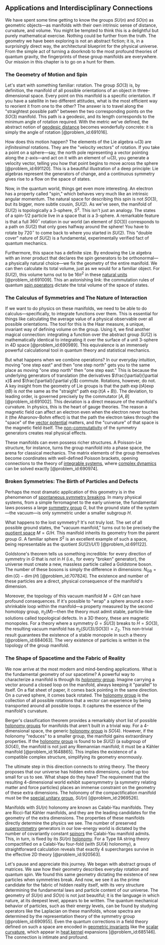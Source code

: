 ## Applications and Interdisciplinary Connections

We have spent some time getting to know the groups $SU(n)$ and $SO(n)$ as geometric objects—as manifolds with their own intrinsic sense of distance, curvature, and volume. You might be tempted to think this is a delightful but purely mathematical exercise. Nothing could be further from the truth. The geometry we have been exploring is not an abstract fiction; it is, in a surprisingly direct way, the architectural blueprint for the physical universe. From the simple act of turning a doorknob to the most profound theories of quantum gravity, the fingerprints of these group manifolds are everywhere. Our mission in this chapter is to go on a hunt for them.

### The Geometry of Motion and Spin

Let's start with something familiar: rotation. The group $SO(3)$ is, by definition, the manifold of all possible orientations of an object in three-dimensional space. Every point on this manifold is a specific orientation. If you have a satellite in two different attitudes, what is the most efficient way to reorient it from one to the other? The answer is to travel along the "straightest possible path" between the two corresponding points on the $SO(3)$ manifold. This path is a geodesic, and its length corresponds to the minimum angle of rotation required. With the metric we've defined, the abstract notion of [geodesic distance](@article_id:159188) becomes wonderfully concrete: it is simply the angle of rotation [@problem_id:691016].

How does this motion happen? The elements of the Lie algebra $\mathfrak{so}(3)$ are *infinitesimal* rotations. They are the "velocity vectors" of rotation. If you take a point on a sphere—say, the north pole representing a vector pointing along the z-axis—and act on it with an element of $\mathfrak{so}(3)$, you generate a velocity vector, telling you how that point begins to move across the sphere [@problem_id:691120]. This is a beautiful illustration of a deep principle: Lie algebras represent the generators of change, and a continuous symmetry gives rise to a flow on the space of states.

Now, in the quantum world, things get even more interesting. An electron has a property called "spin," which behaves very much like an intrinsic angular momentum. The natural space for describing this spin is not $SO(3)$, but its bigger, more subtle cousin, $SU(2)$. As we've seen, the manifold of $SU(2)$ is topologically a 3-sphere, $S^3$. This isn't just an analogy. The states of a spin-1/2 particle live in a space that *is* a 3-sphere. A remarkable feature is that a full $360^\circ$ rotation in our world (an element of $SO(3)$) corresponds to a path on $SU(2)$ that only goes halfway around the sphere! You have to rotate by $720^\circ$ to come back to where you started in $SU(2)$. This "double cover" nature of $SU(2)$ is a fundamental, experimentally verified fact of quantum mechanics.

Furthermore, this space has a definite size. By endowing the Lie algebra with an inner product that declares the spin generators to be orthonormal—a physically natural choice—we fix the geometry of the entire manifold. We can then calculate its total volume, just as we would for a familiar object. For $SU(2)$, this volume turns out to be $16\pi^2$ in these [natural units](@article_id:158659) [@problem_id:691009]. This an astonishing link: the commutation rules of quantum [spin operators](@article_id:154925) dictate the total volume of the space of states.

### The Calculus of Symmetries and The Nature of Interaction

If we want to do physics on these manifolds, we need to be able to do calculus—specifically, to integrate functions over them. This is essential for things like calculating the average value of a physical observable over all possible orientations. The tool for this is the Haar measure, a unique, invariant way of defining volume on the group. Using it, we find another magical connection: integrating a function over the abstract group $SU(2)$ is mathematically identical to integrating it over the surface of a unit 3-sphere in 4D space [@problem_id:690989]. This equivalence is an immensely powerful calculational tool in quantum theory and statistical mechanics.

But what happens when we combine operations? In our everyday intuition, moving "one step east" and then "one step north" gets you to the same place as moving "one step north" then "one step east." This is because the underlying generators of translation (the derivatives $\frac{\partial}{\partial x}$ and $\frac{\partial}{\partial y}$) commute. Rotations, however, do not. A key insight from the geometry of Lie groups is that the path $\exp(tA)\exp(tB)$ is *not* the same as the "straight" path $\exp(t(A+B))$. The deviation, to leading order, is governed precisely by the commutator $[A,B]$ [@problem_id:691002]. This deviation is a direct measure of the manifold's curvature. In physics, this is the heart of gauge theories. The reason a magnetic field can affect an electron even when the electron never touches it (the Aharonov-Bohm effect) is that the path the electron takes through the "space" of the [vector potential](@article_id:153148) matters, and the "curvature" of that space is the magnetic field itself. The [non-commutativity](@article_id:153051) of the symmetry generators creates real physical effects.

These manifolds can even possess richer structures. A Poisson-Lie structure, for instance, turns the group manifold into a phase space, the arena for classical mechanics. The matrix elements of the group themselves become coordinates with well-defined Poisson brackets, opening connections to the theory of [integrable systems](@article_id:143719), where [complex dynamics](@article_id:170698) can be solved exactly [@problem_id:690974].

### Broken Symmetries: The Birth of Particles and Defects

Perhaps the most dramatic application of this geometry is in the phenomenon of [spontaneous symmetry breaking](@article_id:140470). In many physical systems, from a simple ferromagnet to the early universe, the fundamental laws possess a large [symmetry group](@article_id:138068) $G$, but the ground state of the system—the vacuum—is only symmetric under a smaller subgroup $H$.

What happens to the lost symmetry? It's not truly lost. The set of all possible ground states, the "vacuum manifold," turns out to be precisely the [quotient space](@article_id:147724) $M = G/H$. This manifold inherits its geometry from the parent group $G$. A familiar sphere $S^2$ is an excellent example of such a space, being representable as the quotient $SU(2)/U(1)$ [@problem_id:691122].

Goldstone's theorem tells us something incredible: for every direction of symmetry in $G$ that is *not* in $H$ (i.e., for every "broken" generator), the universe must create a new, massless particle called a Goldstone boson. The number of these bosons is simply the difference in dimensions: $N_{\text{GB}} = \dim(G) - \dim(H)$ [@problem_id:707824]. The existence and number of these particles are a direct, physical consequence of the manifold's dimension.

Moreover, the topology of this vacuum manifold $M = G/H$ can have profound consequences. If it's possible to "wrap" a sphere around a non-shrinkable loop within the manifold—a property measured by the second homotopy group, $\pi_2(M)$—then the theory must admit stable, particle-like solutions called topological defects. In a 3D theory, these are magnetic monopoles. For a theory where a symmetry $G=SU(3)$ breaks to $H=SO(3)$, the resulting vacuum manifold has $\pi_2(SU(3)/SO(3)) = \mathbb{Z}_2$. This non-trivial result guarantees the existence of a stable monopole in such a theory [@problem_id:684063]. The very existence of particles is written in the topology of the group manifold.

### The Shape of Spacetime and the Fabric of Reality

We now arrive at the most modern and mind-bending applications. What is the fundamental geometry of our spacetime? A powerful way to characterize a manifold is through its *[holonomy group](@article_id:159603)*. Imagine carrying a vector around a closed loop on the manifold, always keeping it "parallel" to itself. On a flat sheet of paper, it comes back pointing in the same direction. On a curved sphere, it comes back rotated. The [holonomy group](@article_id:159603) is the collection of all possible rotations that a vector can experience by being transported around all possible loops. It captures the essence of the manifold's curvature.

Berger's classification theorem provides a remarkably short list of possible [holonomy groups](@article_id:190977) for manifolds that aren't built in a trivial way. For a 4-dimensional space, the generic [holonomy group](@article_id:159603) is $SO(4)$. However, if the holonomy "reduces" to a smaller group, the manifold gains extraordinary properties. If the [holonomy group](@article_id:159603) is found to be $SU(2)$ (a subgroup of $SO(4)$), the manifold is not just any Riemannian manifold; it must be a Kähler manifold [@problem_id:1648865]. This implies the existence of a compatible complex structure, simplifying its geometry enormously.

The ultimate step in this direction connects to string theory. The theory proposes that our universe has hidden extra dimensions, curled up too small for us to see. What shape do they have? The requirement that the resulting 4-dimensional world exhibit supersymmetry (a symmetry relating matter and force particles) places an immense constraint on the geometry of these extra dimensions. The holonomy of the compactification manifold must be the [special unitary group](@article_id:137651), $SU(n)$ [@problem_id:2969526].

Manifolds with $SU(n)$ holonomy are known as Calabi-Yau manifolds. They are Ricci-flat Kähler manifolds, and they are the leading candidates for the geometry of the extra dimensions. The properties of these manifolds directly determine the physics we see. The number of preserved [supersymmetry](@article_id:155283) generators in our low-energy world is dictated by the number of covariantly constant [spinors](@article_id:157560) the Calabi-Yau manifold admits. This, in turn, is fixed by its $SU(n)$ [holonomy](@article_id:136557). For a Type IIA string theory compactified on a Calabi-Yau four-fold (with $SU(4)$ holonomy), a straightforward calculation reveals that exactly 4 supercharges survive in the effective 2D theory [@problem_id:920563].

Let's pause and appreciate this journey. We began with abstract groups of matrices. We saw how their geometry describes everyday rotation and quantum spin. We found this same geometry dictating the existence of new particles when symmetries break. And now, we see it as the prime candidate for the fabric of hidden reality itself, with its very structure determining the fundamental laws and particle content of our universe. The geometry of $SU(n)$ and $SO(n)$ is not just beautiful; it is the language in which nature, at its deepest level, appears to be written. The quantum mechanical behavior of particles, such as their energy levels, can be found by studying operators like the Laplacian on these manifolds, whose spectra are determined by the representation theory of the symmetry group [@problem_id:690955]. Even the quantum corrections in a field theory defined on such a space are encoded in [geometric invariants](@article_id:178117) like the [scalar curvature](@article_id:157053), which appear in [heat kernel](@article_id:171547) expansions [@problem_id:685146]. The connection is intimate and profound.